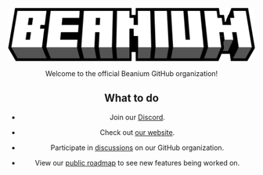 <center>
<img src="https://github.com/BeaniumMC/.github/blob/main/profile/logo.png" alt="Beanium logo">

Welcome to the official Beanium GitHub organization!  

## What to do

- Join our [Discord](https://discord.beanium.net).

- Check out [our website](https://beanium.net). 

- Participate in [discussions](https://github.com/orgs/BeaniumMC/discussions) on our GitHub organization.

- View our [public roadmap](https://github.com/BeaniumMC/roadmap) to see new features being worked on.

</center>
